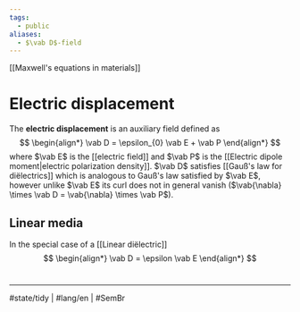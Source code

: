 ```yaml
---
tags:
  - public
aliases:
  - $\vab D$-field
---
```

[[Maxwell's equations in materials]]
# Electric displacement

The **electric displacement** is an auxiliary field defined as
$$
\begin{align*}
\vab D = \epsilon_{0} \vab E + \vab P
\end{align*}
$$
where $\vab E$ is the [[electric field]] and $\vab P$ is the [[Electric dipole moment|electric polarization density]].
$\vab D$ satisfies [[Gauß's law for diëlectrics]] which is analogous to Gauß's law satisfied by $\vab E$,
however unlike $\vab E$ its curl does not in general vanish ($\vab{\nabla} \times \vab D = \vab{\nabla} \times \vab P$).

## Linear media
In the special case of a [[Linear diëlectric]]
$$
\begin{align*}
\vab D = \epsilon \vab E
\end{align*}
$$

#
---
#state/tidy | #lang/en | #SemBr
